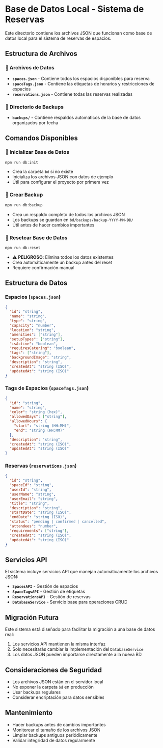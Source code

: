 # Base de Datos Local - Sistema de Reservas

Este directorio contiene los archivos JSON que funcionan como base de datos local para el sistema de reservas de espacios.

## Estructura de Archivos

### 📁 Archivos de Datos

- **`spaces.json`** - Contiene todos los espacios disponibles para reserva
- **`spaceTags.json`** - Contiene las etiquetas de horarios y restricciones de espacios
- **`reservations.json`** - Contiene todas las reservas realizadas

### 📁 Directorio de Backups

- **`backups/`** - Contiene respaldos automáticos de la base de datos organizados por fecha

## Comandos Disponibles

### 🚀 Inicializar Base de Datos
```bash
npm run db:init
```
- Crea la carpeta `bd` si no existe
- Inicializa los archivos JSON con datos de ejemplo
- Útil para configurar el proyecto por primera vez

### 💾 Crear Backup
```bash
npm run db:backup
```
- Crea un respaldo completo de todos los archivos JSON
- Los backups se guardan en `bd/backups/backup-YYYY-MM-DD/`
- Útil antes de hacer cambios importantes

### 🔄 Resetear Base de Datos
```bash
npm run db:reset
```
- ⚠️ **PELIGROSO**: Elimina todos los datos existentes
- Crea automáticamente un backup antes del reset
- Requiere confirmación manual

## Estructura de Datos

### Espacios (`spaces.json`)
```json
{
  "id": "string",
  "name": "string",
  "type": "string",
  "capacity": "number",
  "location": "string",
  "amenities": ["string"],
  "setupTypes": ["string"],
  "isActive": "boolean",
  "requiresCatering": "boolean",
  "tags": ["string"],
  "backgroundImage": "string",
  "description": "string",
  "createdAt": "string (ISO)",
  "updatedAt": "string (ISO)"
}
```

### Tags de Espacios (`spaceTags.json`)
```json
{
  "id": "string",
  "name": "string",
  "color": "string (hex)",
  "allowedDays": ["string"],
  "allowedHours": {
    "start": "string (HH:MM)",
    "end": "string (HH:MM)"
  },
  "description": "string",
  "createdAt": "string (ISO)",
  "updatedAt": "string (ISO)"
}
```

### Reservas (`reservations.json`)
```json
{
  "id": "string",
  "spaceId": "string",
  "userId": "string",
  "userName": "string",
  "userEmail": "string",
  "title": "string",
  "description": "string",
  "startDate": "string (ISO)",
  "endDate": "string (ISO)",
  "status": "pending | confirmed | cancelled",
  "attendees": "number",
  "requirements": ["string"],
  "createdAt": "string (ISO)",
  "updatedAt": "string (ISO)"
}
```

## Servicios API

El sistema incluye servicios API que manejan automáticamente los archivos JSON:

- **`SpacesAPI`** - Gestión de espacios
- **`SpaceTagsAPI`** - Gestión de etiquetas
- **`ReservationsAPI`** - Gestión de reservas
- **`DatabaseService`** - Servicio base para operaciones CRUD

## Migración Futura

Este sistema está diseñado para facilitar la migración a una base de datos real:

1. Los servicios API mantienen la misma interfaz
2. Solo necesitarás cambiar la implementación del `DatabaseService`
3. Los datos JSON pueden importarse directamente a la nueva BD

## Consideraciones de Seguridad

- Los archivos JSON están en el servidor local
- No exponer la carpeta `bd` en producción
- Usar backups regulares
- Considerar encriptación para datos sensibles

## Mantenimiento

- Hacer backups antes de cambios importantes
- Monitorear el tamaño de los archivos JSON
- Limpiar backups antiguos periódicamente
- Validar integridad de datos regularmente





